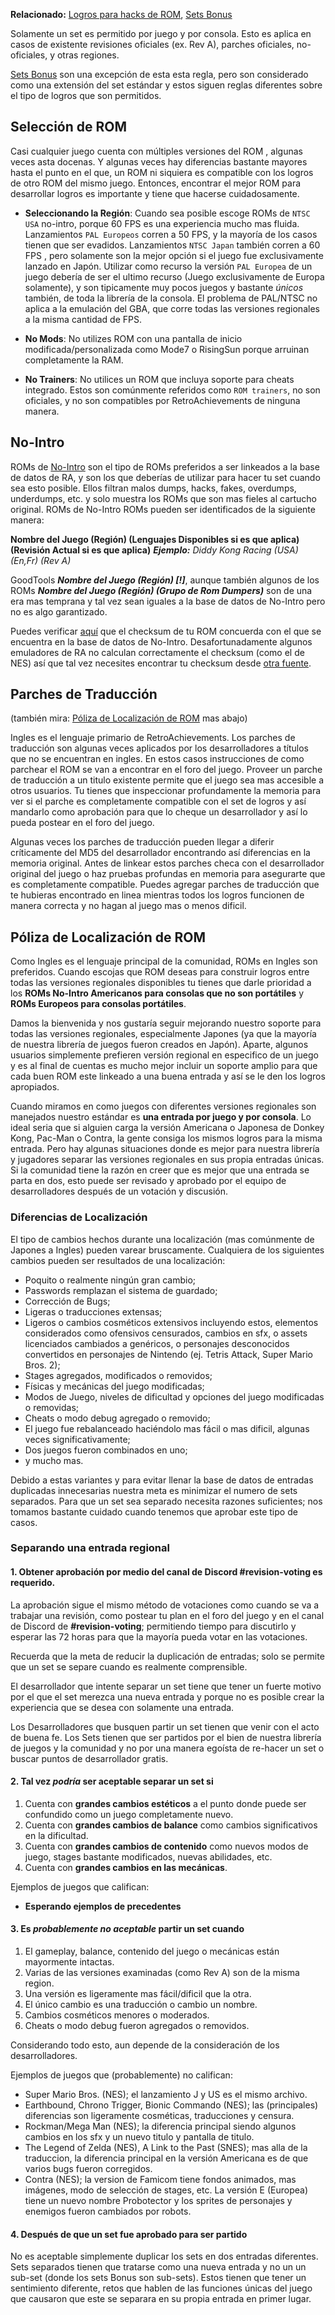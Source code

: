 **Relacionado:** [Logros para hacks de ROM](/es/guidelines/content/achievements-for-rom-hacks.html), [Sets Bonus](/es/guidelines/content/subsets.html)

Solamente un set es permitido por juego y por consola. Esto es aplica en casos de existente revisiones oficiales (ex. Rev A), parches oficiales, no-oficiales, y otras regiones.

[Sets Bonus](/es/guidelines/content/subsets.html) son una excepción de esta esta regla, pero son considerado como una extensión del set estándar y estos siguen reglas diferentes sobre el tipo de logros que son permitidos.

## Selección de ROM

Casi cualquier juego cuenta con múltiples versiones del ROM , algunas veces asta docenas. Y algunas veces hay diferencias bastante mayores hasta el punto en el que, un ROM ni siquiera es compatible con los logros de otro ROM del mismo juego. Entonces, encontrar el mejor ROM para desarrollar logros es importante y tiene que hacerse cuidadosamente.

- **Seleccionando la Región**: Cuando sea posible escoge ROMs de `NTSC USA` no-intro, porque 60 FPS es una experiencia mucho mas fluida. Lanzamientos `PAL Europeos` corren a 50 FPS, y la mayoría de los casos tienen que ser evadidos. Lanzamientos `NTSC Japan` también corren a 60 FPS , pero solamente son la mejor opción si el juego fue exclusivamente
  lanzado en Japón. Utilizar como recurso la versión `PAL Europea` de un juego debería de ser el ultimo recurso (Juego exclusivamente de Europa solamente), y son tipicamente muy pocos juegos y bastante _únicos_ también, de toda la librería de la consola. El problema de PAL/NTSC no aplica a la emulación del GBA, que corre todas las versiones regionales a la misma cantidad de FPS.

- **No Mods**: No utilizes ROM con una pantalla de inicio modificada/personalizada como Mode7 o RisingSun porque arruinan completamente la RAM.

- **No Trainers**: No utilices un ROM que incluya soporte para cheats integrado. Estos son comúnmente referidos como `ROM trainers`, no son oficiales, y no son compatibles por RetroAchievements de ninguna manera.

## No-Intro

ROMs de [No-Intro](http://www.no-intro.org/) son el tipo de ROMs preferidos a ser linkeados a la base de datos de RA, y son los que deberías de utilizar para hacer tu set cuando sea esto posible. Ellos filtran malos dumps, hacks, fakes, overdumps, underdumps, etc. y solo muestra los ROMs que son mas fieles al cartucho original. ROMs de No-Intro ROMs pueden ser identificados de la siguiente manera:

**Nombre del Juego (Región) (Lenguajes Disponibles si es que aplica) (Revisión Actual si es que aplica)**
_**Ejemplo:** Diddy Kong Racing (USA) (En,Fr) (Rev A)_

GoodTools **_Nombre del Juego (Región) [!]_**, aunque también algunos de los ROMs **_Nombre del Juego (Región) (Grupo de Rom Dumpers)_** son de una era mas temprana y tal vez sean iguales a la base de datos de No-Intro pero no es algo garantizado.

Puedes verificar [aquí](https://datomatic.no-intro.org/) que el checksum de tu ROM concuerda con el que se encuentra en la base de datos de No-Intro. Desafortunadamente algunos emuladores de RA no calculan correctamente el checksum (como el de NES) así que tal vez necesites encontrar tu checksum desde [otra fuente](http://www.onlinemd5.com/).

## Parches de Traducción

(también mira: [Póliza de Localización de ROM](#póliza-de-localización-de-rom) mas abajo)

Ingles es el lenguaje primario de RetroAchievements. Los parches de traducción son algunas veces aplicados por los desarrolladores a títulos que no se encuentran en ingles. En estos casos instrucciones de como parchear el ROM se van a encontrar en el foro del juego. Proveer un parche de traducción a un titulo existente permite que el juego sea mas accesible a otros usuarios. Tu tienes que inspeccionar profundamente la memoria para ver si el parche es completamente compatible con el set de logros y así mandarlo como aprobación para que lo cheque un desarrollador y así lo pueda postear en el foro del juego.

Algunas veces los parches de traducción pueden llegar a diferir críticamente del MD5 del desarrollador encontrando así diferencias en la memoria original. Antes de linkear estos parches checa con el desarrollador original del juego o haz pruebas profundas en memoria para asegurarte que es completamente compatible. Puedes agregar parches de traducción que te hubieras encontrado en linea mientras todos los logros funcionen de manera correcta y no hagan al juego mas o menos dificil.

## Póliza de Localización de ROM

Como Ingles es el lenguaje principal de la comunidad, ROMs en Ingles son preferidos. Cuando escojas que ROM deseas para construir logros entre todas las versiones regionales disponibles tu tienes que darle prioridad a los **ROMs No-Intro Americanos para consolas que no son portátiles** y **ROMs Europeos para consolas portátiles**.

Damos la bienvenida y nos gustaría seguir mejorando nuestro soporte para todas las versiones regionales, especialmente Japones (ya que la mayoría de nuestra librería de juegos fueron creados en Japón). Aparte, algunos usuarios simplemente prefieren versión regional en especifico de un juego y es al final de cuentas es mucho mejor incluir un soporte amplio para que cada buen ROM este linkeado a una buena entrada y así se le den los logros apropiados.

Cuando miramos en como juegos con diferentes versiones regionales son manejados nuestro estándar es **una entrada por juego y por consola**. Lo ideal seria que si alguien carga la versión Americana o Japonesa de Donkey Kong, Pac-Man o Contra, la gente consiga los mismos logros para la misma entrada. Pero hay algunas situaciones donde es mejor para nuestra librería y jugadores separar las versiones regionales en sus propia entradas únicas. Si la comunidad tiene la razón en creer que es mejor que una entrada se parta en dos, esto puede ser revisado y aprobado por el equipo de desarrolladores después de un votación y discusión.

### Diferencias de Localización

El tipo de cambios hechos durante una localización (mas comúnmente de Japones a Ingles) pueden varear bruscamente. Cualquiera de los siguientes cambios pueden ser resultados de una localización:

- Poquito o realmente ningún gran cambio;
- Passwords remplazan el sistema de guardado;
- Corrección de Bugs;
- Ligeras o traducciones extensas;
- Ligeros o cambios cosméticos extensivos incluyendo estos, elementos considerados como ofensivos censurados, cambios en sfx, o assets licenciados cambiados a genéricos, o personajes desconocidos convertidos en personajes de Nintendo (ej. Tetris Attack, Super Mario Bros. 2);
- Stages agregados, modificados o removidos;
- Físicas y mecánicas del juego modificadas;
- Modos de Juego, niveles de dificultad y opciones del juego modificadas o removidas;
- Cheats o modo debug agregado o removido;
- El juego fue rebalanceado haciéndolo mas fácil o mas dificil, algunas veces significativamente;
- Dos juegos fueron combinados en uno;
- y mucho mas.

Debido a estas variantes y para evitar llenar la base de datos de entradas duplicadas innecesarias nuestra meta es minimizar el numero de sets separados. Para que un set sea separado necesita razones suficientes; nos tomamos bastante cuidado cuando tenemos que aprobar este tipo de casos.

### Separando una entrada regional

#### 1. Obtener aprobación por medio del canal de Discord **#revision-voting** es requerido.

La aprobación sigue el mismo método de votaciones como cuando se va a trabajar una revisión, como postear tu plan en el foro del juego y en el canal de Discord de **#revision-voting**; permitiendo tiempo para discutirlo y esperar las 72 horas para que la mayoría pueda votar en las votaciones.

Recuerda que la meta de reducir la duplicación de entradas; solo se permite que un set se separe cuando es realmente comprensible.

El desarrollador que intente separar un set tiene que tener un fuerte motivo por el que el set merezca una nueva entrada y porque no es posible crear la experiencia que se desea con solamente una entrada.

Los Desarrolladores que busquen partir un set tienen que venir con el acto de buena fe. Los Sets tienen que ser partidos por el bien de nuestra librería de juegos y la comunidad y no por una manera egoísta de re-hacer un set o buscar puntos de desarrollador gratis.

#### 2. Tal vez _podría_ ser aceptable separar un set si

1. Cuenta con **grandes cambios estéticos** a el punto donde puede ser confundido como un juego completamente nuevo.
2. Cuenta con **grandes cambios de balance** como cambios significativos en la dificultad.
3. Cuenta con **grandes cambios de contenido** como nuevos modos de juego, stages bastante modificados, nuevas abilidades, etc.
4. Cuenta con **grandes cambios en las mecánicas**.

Ejemplos de juegos que califican:

- **Esperando ejemplos de precedentes**

#### 3. Es _probablemente no aceptable_ partir un set cuando

1. El gameplay, balance, contenido del juego o mecánicas están mayormente intactas.
2. Varias de las versiones examinadas (como Rev A) son de la misma region.
3. Una versión es ligeramente mas fácil/dificil que la otra.
4. El único cambio es una traducción o cambio un nombre.
5. Cambios cosméticos menores o moderados.
6. Cheats o modo debug fueron agregados o removidos.

Considerando todo esto, aun depende de la consideración de los desarrolladores.

Ejemplos de juegos que (probablemente) no califican:

- Super Mario Bros. (NES); el lanzamiento J y US es el mismo archivo.
- Earthbound, Chrono Trigger, Bionic Commando (NES); las (principales) diferencias son ligeramente cosméticas, traducciones y censura.
- Rockman/Mega Man (NES); la diferencia principal siendo algunos cambios en los sfx y un nuevo titulo y pantalla de titulo.
- The Legend of Zelda (NES), A Link to the Past (SNES); mas alla de la traduccion, la diferencia principal en la versión Americana es de que varios bugs fueron corregidos.
- Contra (NES); la version de Famicom tiene fondos animados, mas imágenes, modo de selección de stages, etc. La versión E (Europea) tiene un nuevo nombre Probotector y los sprites de personajes y enemigos fueron cambiados por robots.

#### 4. Después de que un set fue aprobado para ser partido

No es aceptable simplemente duplicar los sets en dos entradas diferentes. Sets separados tienen que tratarse como una nueva entrada y no un un sub-set (donde los sets Bonus son sub-sets). Estos tienen que tener un sentimiento diferente, retos que hablen de las funciones únicas del juego que causaron que este se separara en su propia entrada en primer lugar.
